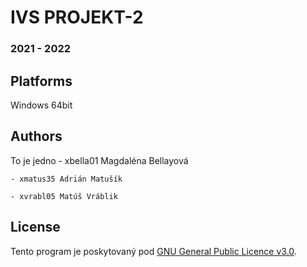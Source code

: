 # IVS PROJEKT-2
### 2021 - 2022
Platforms
---------

Windows 64bit

Authors
------

To je jedno
	- xbella01 Magdaléna Bellayová
	
	- xmatus35 Adrián Matušík 
	
	- xvrabl05 Matúš Vráblik 

License
-------

Tento program je poskytovaný pod [GNU General Public Licence v3.0](LICENCE).